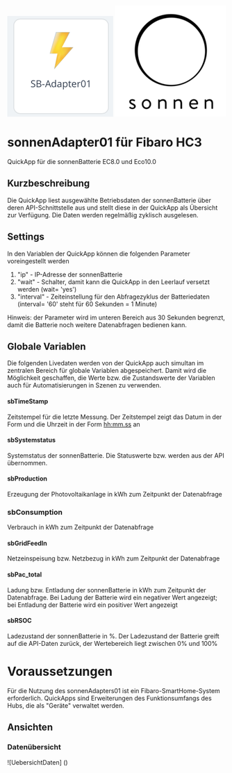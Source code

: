 

![sbAdapterLogo](sbAdapter-Icon.png) ![sonnenLogo](sonnen.png)

# sonnenAdapter01 für Fibaro HC3
QuickApp für die sonnenBatterie EC8.0 und Eco10.0

## Kurzbeschreibung
Die QuickApp liest ausgewählte Betriebsdaten der sonnenBatterie über deren API-Schnittstelle aus und stellt diese in der QuickApp als Übersicht zur Verfügung. Die Daten werden regelmäßig zyklisch ausgelesen.

## Settings
In den Variablen der QuickApp können die folgenden Parameter voreingestellt werden

1. "ip" - IP-Adresse der sonnenBatterie
2. "wait" - Schalter, damit kann die QuickApp in den Leerlauf versetzt werden (wait= 'yes')
3. "interval" - Zeiteinstellung für den Abfragezyklus der Batteriedaten (interval= '60' steht für 60 Sekunden = 1 Minute)

Hinweis: der Parameter <interval> wird im unteren Bereich aus 30 Sekunden begrenzt, damit die Batterie noch weitere Datenabfragen bedienen kann.

## Globale Variablen
Die folgenden Livedaten werden von der QuickApp auch simultan im zentralen Bereich für globale Variablen abgespeichert. Damit wird die Möglichkeit geschaffen, die Werte bzw. die Zustandswerte der Variablen auch für Automatisierungen in Szenen zu verwenden.

#### sbTimeStamp
  Zeitstempel für die letzte Messung.
  Der Zeitstempel zeigt das Datum in der Form <yyyy-mm-dd> und die Uhrzeit in der Form <hh:mm.ss> an  

#### sbSystemstatus
  Systemstatus der sonnenBatterie. 
  Die Statuswerte <OnGrid> bzw.<OffGrid> werden aus der API übernommen.

#### sbProduction 
  Erzeugung der Photovoltaikanlage in kWh zum Zeitpunkt der Datenabfrage

### sbConsumption 
  Verbrauch in kWh zum Zeitpunkt der Datenabfrage

#### sbGridFeedIn
  Netzeinspeisung bzw. Netzbezug in kWh zum Zeitpunkt der Datenabfrage

#### sbPac_total
  Ladung bzw. Entladung der sonnenBatterie in kWh zum Zeitpunkt der Datenabfrage. 
  Bei Ladung der Batterie wird ein negativer Wert angezeigt; bei Entladung der    Batterie wird ein positiver Wert angezeigt

#### sbRSOC
  Ladezustand der sonnenBatterie in %. Der Ladezustand der Batterie greift auf die API-Daten zurück, der Wertebereich liegt zwischen 0% und 100%
  
# Voraussetzungen
Für die Nutzung des sonnenAdapters01 ist ein Fibaro-SmartHome-System erforderlich. QuickApps sind Erweiterungen des Funktionsumfangs des Hubs, die als "Geräte" verwaltet werden.

## Ansichten
### Datenübersicht
![UebersichtDaten] ()
  
  
  
  
  
